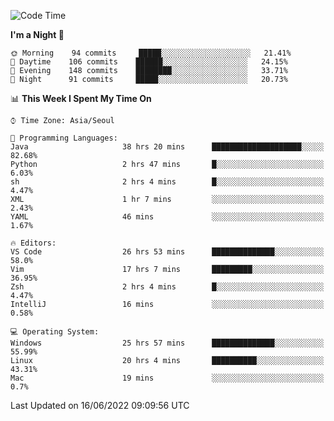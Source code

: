<!--START_SECTION:waka-->
![Code Time](http://img.shields.io/badge/Code%20Time-715%20hrs%204%20mins-blue)

**I'm a Night 🦉** 

```text
🌞 Morning    94 commits     █████░░░░░░░░░░░░░░░░░░░░   21.41% 
🌆 Daytime    106 commits    ██████░░░░░░░░░░░░░░░░░░░   24.15% 
🌃 Evening    148 commits    ████████░░░░░░░░░░░░░░░░░   33.71% 
🌙 Night      91 commits     █████░░░░░░░░░░░░░░░░░░░░   20.73%

```


📊 **This Week I Spent My Time On** 

```text
⌚︎ Time Zone: Asia/Seoul

💬 Programming Languages: 
Java                     38 hrs 20 mins      ████████████████████░░░░░   82.68% 
Python                   2 hrs 47 mins       █░░░░░░░░░░░░░░░░░░░░░░░░   6.03% 
sh                       2 hrs 4 mins        █░░░░░░░░░░░░░░░░░░░░░░░░   4.47% 
XML                      1 hr 7 mins         ░░░░░░░░░░░░░░░░░░░░░░░░░   2.43% 
YAML                     46 mins             ░░░░░░░░░░░░░░░░░░░░░░░░░   1.67%

🔥 Editors: 
VS Code                  26 hrs 53 mins      ██████████████░░░░░░░░░░░   58.0% 
Vim                      17 hrs 7 mins       █████████░░░░░░░░░░░░░░░░   36.95% 
Zsh                      2 hrs 4 mins        █░░░░░░░░░░░░░░░░░░░░░░░░   4.47% 
IntelliJ                 16 mins             ░░░░░░░░░░░░░░░░░░░░░░░░░   0.58%

💻 Operating System: 
Windows                  25 hrs 57 mins      ██████████████░░░░░░░░░░░   55.99% 
Linux                    20 hrs 4 mins       ██████████░░░░░░░░░░░░░░░   43.31% 
Mac                      19 mins             ░░░░░░░░░░░░░░░░░░░░░░░░░   0.7%

```


 Last Updated on 16/06/2022 09:09:56 UTC
<!--END_SECTION:waka-->
